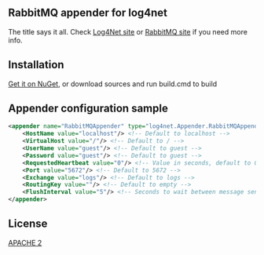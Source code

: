 RabbitMQ appender for log4net
-----------------------------

The title says it all. Check [Log4Net site](http://logging.apache.org/log4net/) or [RabbitMQ site](http://www.rabbitmq.com/) if you need more info.

Installation
------------

[Get it on NuGet](http://nuget.org/packages/Log4Rabbit), or download sources and run build.cmd to build

Appender configuration sample
-----------------------------

```xml
<appender name="RabbitMQAppender" type="log4net.Appender.RabbitMQAppender, Log4Rabbit">
	<HostName value="localhost"/> <!-- Default to localhost -->
	<VirtualHost value="/"/> <!-- Default to / -->
	<UserName value="guest"/> <!-- Default to guest -->
	<Password value="guest"/> <!-- Default to guest -->
	<RequestedHeartbeat value="0"/> <!-- Value in seconds, default to 0 that mean no heartbeat -->
	<Port value="5672"/> <!-- Default to 5672 -->
	<Exchange value="logs"/> <!-- Default to logs -->
	<RoutingKey value=""/> <!-- Default to empty -->
	<FlushInterval value="5"/> <!-- Seconds to wait between message send. Default to 5 seconds -->
</appender>
```

License
-------

[APACHE 2](https://raw.github.com/gimmi/Log4Rabbit/master/LICENSE)

